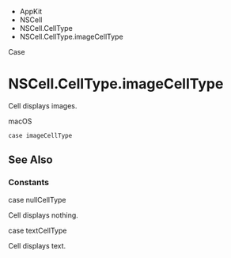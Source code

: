 

- AppKit
- NSCell
- NSCell.CellType
-  NSCell.CellType.imageCellType 

Case

# NSCell.CellType.imageCellType

Cell displays images.

macOS

``` source
case imageCellType
```

## See Also

### Constants

case nullCellType

Cell displays nothing.

case textCellType

Cell displays text.

